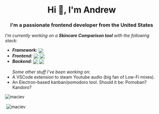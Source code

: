 <h1 align="center">Hi 👋, I'm Andrew</h1>
<h3 align="center">I'm a passionate frontend developer from the United States</h3>




 <i>I’m currently working on a **Skincare Comparison tool** with the following stack:</i>
-  <i><b>Framework:</b></i> <img align="center" src="https://camo.githubusercontent.com/8d63de8d12345c56bc8869740dab7a5b31b4cff51cc16fa14cbecd2cc2bbeb46/68747470733a2f2f696d672e736869656c64732e696f2f7374617469632f76313f7374796c653d666f722d7468652d6261646765266d6573736167653d50726561637426636f6c6f723d363733414238266c6f676f3d507265616374266c6f676f436f6c6f723d464646464646266c6162656c3d" />
 - <i><b>Frontend:</b></i>  <img align="center" src="https://camo.githubusercontent.com/773cfd323f61dbc7301a98e28c69fbd0f27f491272f4acf48106936ca1d14c47/68747470733a2f2f696d672e736869656c64732e696f2f7374617469632f76313f7374796c653d666f722d7468652d6261646765266d6573736167653d5479706553637269707426636f6c6f723d333137384336266c6f676f3d54797065536372697074266c6f676f436f6c6f723d464646464646266c6162656c3d" /> <img align="center" src="https://camo.githubusercontent.com/5c0ce52c634e8c55bdc35797c96bef788da087d899194227f04f44794186b35e/68747470733a2f2f696d672e736869656c64732e696f2f7374617469632f76313f7374796c653d666f722d7468652d6261646765266d6573736167653d7374796c65642d636f6d706f6e656e747326636f6c6f723d444237303933266c6f676f3d7374796c65642d636f6d706f6e656e7473266c6f676f436f6c6f723d464646464646266c6162656c3d" />
  - <i><b>Backend:</b></i> <img align="center" src="https://camo.githubusercontent.com/cfc9f269ec7432e7b5b4f1599e6cb1790fe4f4073a5ea5cd32dbefeac7e796df/68747470733a2f2f696d672e736869656c64732e696f2f7374617469632f76313f7374796c653d666f722d7468652d6261646765266d6573736167653d537570616261736526636f6c6f723d323232323232266c6f676f3d5375706162617365266c6f676f436f6c6f723d334643463845266c6162656c3d" /> <img align="center" src="https://camo.githubusercontent.com/d96a01edb67770ddc4a8794895b4e2c1fab10e9fab40060b287bcb3448915a01/68747470733a2f2f696d672e736869656c64732e696f2f7374617469632f76313f7374796c653d666f722d7468652d6261646765266d6573736167653d5669746526636f6c6f723d363436434646266c6f676f3d56697465266c6f676f436f6c6f723d464646464646266c6162656c3d" />
<br></br>
<i>Some other stuff I've been working on:</i>
- A VSCode extension to steam Youtube audio (big fan of Low-Fi mixes).
- An Electron-based kanban/pomodoro tool. Should it be: Pomoban? Kandoro? 



<p align="left"> <img src="https://komarev.com/ghpvc/?username=maciev&label=Profile%20views&color=0e75b6&style=flat" alt="maciev" /> </p>
<p>&nbsp;<img align="center" src="https://github-readme-stats.vercel.app/api?username=maciev&show_icons=true&locale=en" alt="maciev" /></p>
